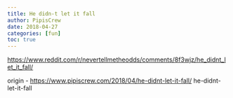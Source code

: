 ```yaml
---
title: He didn-t let it fall
author: PipisCrew
date: 2018-04-27
categories: [fun]
toc: true
---
```


https://www.reddit.com/r/nevertellmetheodds/comments/8f3wjz/he_didnt_let_it_fall/

origin - https://www.pipiscrew.com/2018/04/he-didnt-let-it-fall/ he-didnt-let-it-fall